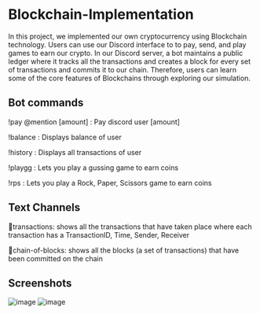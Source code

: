 # Blockchain-Implementation
In this project, we implemented our own cryptocurrency using Blockchain technology. Users can use our Discord interface to  to pay, send, and  play games to earn our crypto. In our Discord server, a bot maintains a public ledger where it tracks all the transactions and creates a block for every set of transactions and commits it to our chain. Therefore, users can learn some of the core features of Blockchains through exploring our simulation.

## Bot commands
!pay @mention [amount] : Pay discord user [amount]

!balance : Displays balance of user

!history : Displays all transactions of user

!playgg : Lets you play a gussing game to earn coins

!rps : Lets you play a Rock, Paper, Scissors game to earn coins

## Text Channels
📜transactions: shows all the transactions that have taken place where each transaction has a TransactionID, Time, Sender, Receiver

🔗chain-of-blocks: shows all the blocks (a set of transactions) that have been committed on the chain

## Screenshots
![image](https://user-images.githubusercontent.com/59244462/134102063-061bc5ae-7160-4e76-8fc4-588c055c7460.png)
![image](https://user-images.githubusercontent.com/59244462/134102081-37c6fdbf-65f4-4183-9e67-e01dd55a4072.png)


